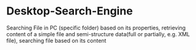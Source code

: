 # Desktop-Search-Engine
Searching File in PC (specific folder) based on its properties, retrieving content of a simple file and semi-structure data(full or partially, e.g. XML file), searching file based on its content 

